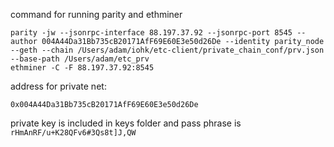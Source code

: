 command for running parity and ethminer

```
parity -jw --jsonrpc-interface 88.197.37.92 --jsonrpc-port 8545 --author 004A44Da31Bb735cB20171AfF69E60E3e50d26De --identity parity_node --geth --chain /Users/adam/iohk/etc-client/private_chain_conf/prv.json --base-path /Users/adam/etc_prv
ethminer -C -F 88.197.37.92:8545 
```

address for private net:

```
0x004A44Da31Bb735cB20171AfF69E60E3e50d26De
```

private key is included in keys folder and pass phrase is `rHmAnRF/u+K28QFv6#3Qs8t]J,QW`
